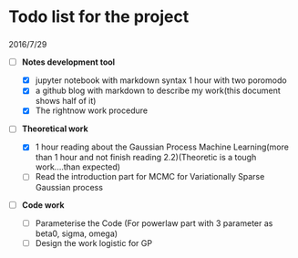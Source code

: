 # Todo list for the project
### 
2016/7/29

- [ ] **Notes development tool**

    - [x] jupyter notebook with markdown syntax 1 hour with two poromodo
    - [x] a github blog with markdown to describe my work(this document shows half of it)  
    - [x] The rightnow work procedure
-  [ ]  **Theoretical work** 

    - [x] 1 hour reading about the Gaussian Process Machine Learning(more than 1 hour and not finish reading 2.2)(Theoretic is a tough work....than expected)
    - [ ] Read the introduction part for MCMC for Variationally Sparse Gaussian process
- [ ] **Code work**

    - [ ] Parameterise the Code (For powerlaw part with 3 parameter as beta0, sigma, omega)
    - [ ] Design the work logistic for GP
